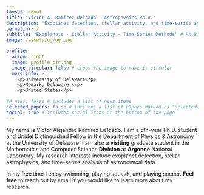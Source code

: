 ```yaml
---
layout: about
title: "Victor A. Ramirez Delgado — Astrophysics Ph.D."
description: "Exoplanet detection, stellar activity, and time-series analysis — University of Delaware."
permalink: /
subtitle: "Exoplanets · Stellar Activity · Time-Series Methods" # Ph.D. Student in Astrophysics and Unidel Fellow at the <a href='https://www.udel.edu/academics/colleges/cas/units/departments/physics-astronomy/'>University of Delaware</a>.
image: /assets/og/og.png

profile:
  align: right
  image: profile_pic.png
  image_circular: false # crops the image to make it circular
  more_info: >
    <p>University of Delaware</p>
    <p>Newark, Delaware,</p>
    <p>United States</p>

## news: false # includes a list of news items
selected_papers: false # includes a list of papers marked as "selected={true}"
social: true # includes social icons at the bottom of the page
---
```

My name is Victor Alejandro Ramirez Delgado. I am a 5th-year Ph.D. student and Unidel Distinguished Fellow in the Department of Physics & Astronomy at the University of Delaware. I am also a **visiting** graduate student in the Mathematics and Computer Science **Division** at **Argonne** National Laboratory. My research interests include exoplanet detection, stellar astrophysics, and time-series analysis of astronomical data.

In my free time I enjoy swimming, playing squash, and playing soccer. **Feel free** to reach out by email if you would like to learn more about my research.

